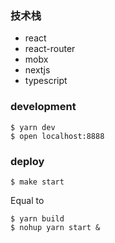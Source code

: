 ### 技术栈

- react
- react-router
- mobx
- nextjs
- typescript

### development

```
$ yarn dev
$ open localhost:8888
```

### deploy

```
$ make start
```

Equal to

```
$ yarn build
$ nohup yarn start &
```

